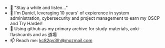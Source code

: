 - 👋 "Stay a while and listen..."
- 👀 I'm Daniel, leveraging 10 years' of expierence in system administration, cybersecurity and project management to earn my OSCP and Try Harder!
- 🌱 Using github as my primary archive for study-materials, anki-flashcards and as 道場
- 📫 Reach me: kc82pv3lh@mozmail.com 

<!---
esdebeeh/esdebeeh is a ✨ special ✨ repository because its `README.md` (this file) appears on your GitHub profile.
You can click the Preview link to take a look at your changes.
--->
